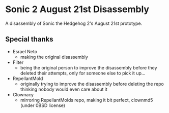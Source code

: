 # Sonic 2 August 21st Disassembly
A disassembly of Sonic the Hedgehog 2's August 21st prototype.

## Special thanks
- Esrael Neto
	- making the original disassembly
- Filter
	- being the original person to improve the disassembly before they deleted their attempts, only for someone else to pick it up...
- RepellantMold
	- originally trying to improve the disassembly before deleting the repo thinking nobody would even care about it
- Clownacy
	- mirroring RepellantMolds repo, making it bit perfect, clownmd5 (under 0BSD license)
